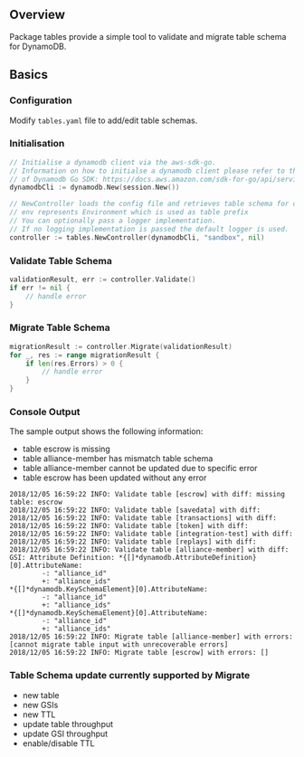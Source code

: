## Overview
Package tables provide a simple tool to validate and migrate table schema for DynamoDB.

## Basics
### Configuration
Modify `tables.yaml` file to add/edit table schemas.

### Initialisation
```go
// Initialise a dynamodb client via the aws-sdk-go.
// Information on how to initialse a dynamodb client please refer to the offcial documentation 
// of Dynamodb Go SDK: https://docs.aws.amazon.com/sdk-for-go/api/service/dynamodb/
dynamodbCli := dynamodb.New(session.New())

// NewController loads the config file and retrieves table schema for comparison.
// env represents Environment which is used as table prefix
// You can optionally pass a logger implementation.
// If no logging implementation is passed the default logger is used.
controller := tables.NewController(dynamodbCli, "sandbox", nil)
```

### Validate Table Schema
```go
validationResult, err := controller.Validate()
if err != nil {
	// handle error
}
```

### Migrate Table Schema
```go
migrationResult := controller.Migrate(validationResult)
for _, res := range migrationResult {
	if len(res.Errors) > 0 {
		// handle error
	}
}
```

### Console Output
The sample output shows the following information:
- table escrow is missing
- table alliance-member has mismatch table schema
- table alliance-member cannot be updated due to specific error
- table escrow has been updated without any error
```
2018/12/05 16:59:22 INFO: Validate table [escrow] with diff: missing table: escrow
2018/12/05 16:59:22 INFO: Validate table [savedata] with diff:
2018/12/05 16:59:22 INFO: Validate table [transactions] with diff:
2018/12/05 16:59:22 INFO: Validate table [token] with diff:
2018/12/05 16:59:22 INFO: Validate table [integration-test] with diff:
2018/12/05 16:59:22 INFO: Validate table [replays] with diff:
2018/12/05 16:59:22 INFO: Validate table [alliance-member] with diff: GSI: Attribute Definition: *{[]*dynamodb.AttributeDefinition}[0].AttributeName:
        -: "alliance_id"
        +: "alliance_ids"
*{[]*dynamodb.KeySchemaElement}[0].AttributeName:
        -: "alliance_id"
        +: "alliance_ids"
*{[]*dynamodb.KeySchemaElement}[0].AttributeName:
        -: "alliance_id"
        +: "alliance_ids"
2018/12/05 16:59:22 INFO: Migrate table [alliance-member] with errors: [cannot migrate table input with unrecoverable errors]
2018/12/05 16:59:22 INFO: Migrate table [escrow] with errors: []
```

### Table Schema update currently supported by Migrate
- new table
- new GSIs
- new TTL
- update table throughput
- update GSI throughput
- enable/disable TTL